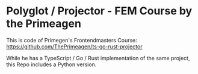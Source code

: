 # Polyglot / Projector - FEM Course by the Primeagen

This is code of Primegen's Frontendmasters Course:
https://github.com/ThePrimeagen/ts-go-rust-projector

While he has a TypeScript / Go / Rust implementation of the same project,
this Repo includes a Python version.
